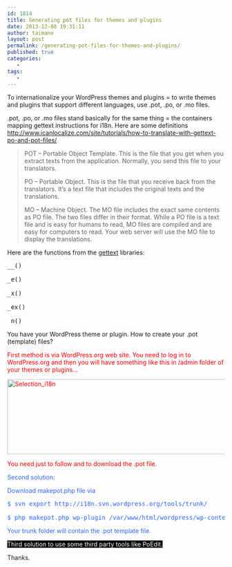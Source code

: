 ```yaml
---
id: 1814
title: Generating pot files for themes and plugins
date: 2013-12-08 19:31:11
author: taimane
layout: post
permalink: /generating-pot-files-for-themes-and-plugins/
published: true
categories:
   -
tags:
   -
---
```

To internationalize your WordPress themes and plugins = to write themes and plugins that support different languages, use .pot, .po, or .mo files.
.pot, .po, or .mo files stand basically for the same thing = the containers mapping gettext instructions for i18n. Here are some definitions http://www.icanlocalize.com/site/tutorials/how-to-translate-with-gettext-po-and-pot-files/
<blockquote>POT – Portable Object Template. This is the file that you get when you extract texts from the application. Normally, you send this file to your translators.
PO – Portable Object. This is the file that you receive back from the translators. It’s a text file that includes the original texts and the translations.
MO – Machine Object. The MO file includes the exact same contents as PO file. The two files differ in their format. While a PO file is a text file and is easy for humans to read, MO files are compiled and are easy for computers to read. Your web server will use the MO file to display the translations.</blockquote>
Here are the functions from the <a href="https://www.gnu.org/software/gettext/">gettext</a> libraries:
<pre class="prettyprint">__()
_e()
_x()
_ex()
_n()</pre>
You have your WordPress theme or plugin. How to create your .pot (template) files?

<span style="color: #ff0000;">First method is via WordPress.org web site. You need to log in to WordPress.org and then you will have something like this in /admin folder of your themes or plugins...</span>
<span style="color: #ff0000;"> <a href="https://programming-review.com/wp-content/uploads/2013/12/Selection_i18n1.png"><span style="color: #ff0000;"><img class="alignleft size-full wp-image-1820" alt="Selection_i18n" src="https://programming-review.com/wp-content/uploads/2013/12/Selection_i18n1.png" width="853" height="173" /></span></a></span>
<span style="color: #ff0000;"> You need just to follow and to download the .pot file.</span>

<span style="color: #3366ff;">Second solution:</span>
<span style="color: #3366ff;"> Download makepot.php file via</span>
<pre style="color: #3366ff;">$ svn export http://i18n.svn.wordpress.org/tools/trunk/
$ php makepot.php wp-plugin /var/www/html/wordpress/wp-content/plugins/test</pre>
<span style="color: #3366ff;">Your trunk folder will contain the .pot template file.</span>

<span style="color: #ffffff; background:black">Third solution to use some third party tools like PoEdit.</span>

Thanks.  

